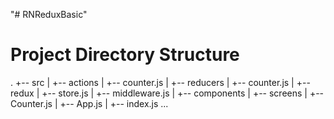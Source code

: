 "# RNReduxBasic" 
# Project Directory Structure

.
+-- src
|  +-- actions
   |  +-- counter.js
|  +-- reducers
   |  +-- counter.js
|  +-- redux
   |  +-- store.js
   |  +-- middleware.js
|  +-- components
|  +-- screens
   |  +-- Counter.js
|  +-- App.js
|  +-- index.js
...
